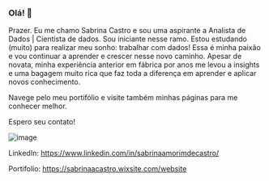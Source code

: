 ### Olá! 👋

Prazer. Eu me chamo Sabrina Castro e sou uma aspirante a Analista de Dados | Cientista de dados.
Sou iniciante nesse ramo. Estou estudando (muito) para realizar meu sonho: trabalhar com dados! Essa é minha paixão e vou continuar a aprender e crescer nesse novo caminho.
Apesar de novata, minha experiência anterior em fábrica por anos me levou a insights e uma bagagem muito rica que faz toda a diferença em aprender e aplicar novos conhecimento.

Navege pelo meu portifólio e visite também minhas páginas para me conhecer melhor.

Espero seu contato!

![image](https://user-images.githubusercontent.com/81202040/118897285-513bf100-b8e0-11eb-9790-df346044c8f5.png)

LinkedIn:
https://www.linkedin.com/in/sabrinaamorimdecastro/

Portifolio:
https://sabrinaacastro.wixsite.com/website



<!--
**cassabr/cassabr** is a ✨ _special_ ✨ repository because its `README.md` (this file) appears on your GitHub profile.

Here are some ideas to get you started:

- 🔭 I’m currently working on ...
- 🌱 I’m currently learning ...
- 👯 I’m looking to collaborate on ...
- 🤔 I’m looking for help with ...
- 💬 Ask me about ...
- 📫 How to reach me: ...
- 😄 Pronouns: ...
- ⚡ Fun fact: ...
-->
